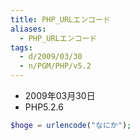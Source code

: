 ```yaml
---
title: PHP_URLエンコード
aliases:
  - PHP_URLエンコード
tags:
  - d/2009/03/30
  - n/PGM/PHP/v5.2
---
```


- 2009年03月30日
- PHP5.2.6

```php
$hoge = urlencode("なにか");
```


